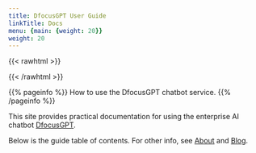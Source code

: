 ```yaml
---
title: DfocusGPT User Guide
linkTitle: Docs
menu: {main: {weight: 20}}
weight: 20
---
```


{{< rawhtml >}}
<script async src="https://www.googletagmanager.com/gtag/js?id=G-7SKBGVZ04X"></script>
<script>
  window.dataLayer = window.dataLayer || [];
  function gtag(){dataLayer.push(arguments);} gtag('js', new Date());
  gtag('config', 'G-7SKBGVZ04X');
  window.plugin_keys = '061ca831-72bb-417b-bb24-03185946b9be';
  window.requestUrl = 'https://testgpt.dfocus.net';
</script>
<script src="https://testgpt.dfocus.net/static/remote/js/dfocus-chatbot-iframe.js"></script>
{{< /rawhtml >}}

{{% pageinfo %}}
How to use the DfocusGPT chatbot service.
{{% /pageinfo %}}

This site provides practical documentation for using the enterprise AI chatbot [DfocusGPT](https://gpt.dfocus.net/).

Below is the guide table of contents. For other info, see [About](/en/about/) and [Blog](/en/blog/).

